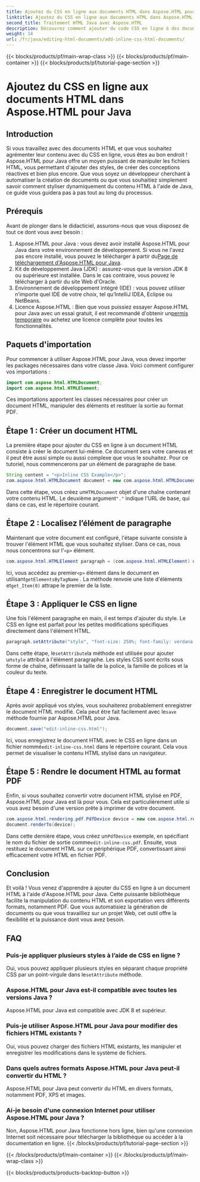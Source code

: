 ```yaml
---
title: Ajoutez du CSS en ligne aux documents HTML dans Aspose.HTML pour Java
linktitle: Ajoutez du CSS en ligne aux documents HTML dans Aspose.HTML pour Java
second_title: Traitement HTML Java avec Aspose.HTML
description: Découvrez comment ajouter du code CSS en ligne à des documents HTML à l'aide d'Aspose.HTML pour Java. Ce guide étape par étape vous aide à styliser du code HTML et à le convertir en PDF en toute simplicité.
weight: 14
url: /fr/java/editing-html-documents/add-inline-css-html-documents/
---
```


{{< blocks/products/pf/main-wrap-class >}}
{{< blocks/products/pf/main-container >}}
{{< blocks/products/pf/tutorial-page-section >}}

# Ajoutez du CSS en ligne aux documents HTML dans Aspose.HTML pour Java

## Introduction
Si vous travaillez avec des documents HTML et que vous souhaitez agrémenter leur contenu avec du CSS en ligne, vous êtes au bon endroit ! Aspose.HTML pour Java offre un moyen puissant de manipuler les fichiers HTML, vous permettant d'ajouter des styles, de créer des conceptions réactives et bien plus encore. Que vous soyez un développeur cherchant à automatiser la création de documents ou que vous souhaitiez simplement savoir comment styliser dynamiquement du contenu HTML à l'aide de Java, ce guide vous guidera pas à pas tout au long du processus.
## Prérequis
Avant de plonger dans le didacticiel, assurons-nous que vous disposez de tout ce dont vous avez besoin :
1.  Aspose.HTML pour Java : vous devez avoir installé Aspose.HTML pour Java dans votre environnement de développement. Si vous ne l'avez pas encore installé, vous pouvez le télécharger à partir du[Page de téléchargement d'Aspose.HTML pour Java](https://releases.aspose.com/html/java/).
2. Kit de développement Java (JDK) : assurez-vous que la version JDK 8 ou supérieure est installée. Dans le cas contraire, vous pouvez le télécharger à partir du site Web d'Oracle.
3. Environnement de développement intégré (IDE) : vous pouvez utiliser n’importe quel IDE de votre choix, tel qu’IntelliJ IDEA, Eclipse ou NetBeans.
4.  Licence Aspose.HTML : Bien que vous puissiez essayer Aspose.HTML pour Java avec un essai gratuit, il est recommandé d'obtenir un[permis temporaire](https://purchase.aspose.com/temporary-license/) ou achetez une licence complète pour toutes les fonctionnalités.

## Paquets d'importation
Pour commencer à utiliser Aspose.HTML pour Java, vous devez importer les packages nécessaires dans votre classe Java. Voici comment configurer vos importations :
```java
import com.aspose.html.HTMLDocument;
import com.aspose.html.HTMLElement;
```
Ces importations apportent les classes nécessaires pour créer un document HTML, manipuler des éléments et restituer la sortie au format PDF.
## Étape 1 : Créer un document HTML
La première étape pour ajouter du CSS en ligne à un document HTML consiste à créer le document lui-même. Ce document sera votre canevas et il peut être aussi simple ou aussi complexe que vous le souhaitez. Pour ce tutoriel, nous commencerons par un élément de paragraphe de base.
```java
String content = "<p>Inline CSS Example</p>";
com.aspose.html.HTMLDocument document = new com.aspose.html.HTMLDocument(content, ".");
```
 Dans cette étape, vous créez un`HTMLDocument` objet d'une chaîne contenant votre contenu HTML. Le deuxième argument`"."` indique l'URL de base, qui dans ce cas, est le répertoire courant.
## Étape 2 : Localisez l’élément de paragraphe
 Maintenant que votre document est configuré, l'étape suivante consiste à trouver l'élément HTML que vous souhaitez styliser. Dans ce cas, nous nous concentrons sur l'`<p>` élément.
```java
com.aspose.html.HTMLElement paragraph = (com.aspose.html.HTMLElement) document.getElementsByTagName("p").get_Item(0);
```
 Ici, vous accédez au premier`<p>` élément dans le document en utilisant`getElementsByTagName` . La méthode renvoie une liste d'éléments et`get_Item(0)` attrape le premier de la liste.
## Étape 3 : Appliquer le CSS en ligne
Une fois l'élément paragraphe en main, il est temps d'ajouter du style. Le CSS en ligne est parfait pour les petites modifications spécifiques directement dans l'élément HTML.
```java
paragraph.setAttribute("style", "font-size: 250%; font-family: verdana; color: #cd66aa");
```
 Dans cette étape, le`setAttribute`la méthode est utilisée pour ajouter un`style` attribut à l'élément paragraphe. Les styles CSS sont écrits sous forme de chaîne, définissant la taille de la police, la famille de polices et la couleur du texte.
## Étape 4 : Enregistrer le document HTML
 Après avoir appliqué vos styles, vous souhaiterez probablement enregistrer le document HTML modifié. Cela peut être fait facilement avec le`save` méthode fournie par Aspose.HTML pour Java.
```java
document.save("edit-inline-css.html");
```
 Ici, vous enregistrez le document HTML avec le CSS en ligne dans un fichier nommé`edit-inline-css.html` dans le répertoire courant. Cela vous permet de visualiser le contenu HTML stylisé dans un navigateur.
## Étape 5 : Rendre le document HTML au format PDF
Enfin, si vous souhaitez convertir votre document HTML stylisé en PDF, Aspose.HTML pour Java est là pour vous. Cela est particulièrement utile si vous avez besoin d'une version prête à imprimer de votre document.
```java
com.aspose.html.rendering.pdf.PdfDevice device = new com.aspose.html.rendering.pdf.PdfDevice("edit-inline-css.pdf");
document.renderTo(device);
```
 Dans cette dernière étape, vous créez un`PdfDevice` exemple, en spécifiant le nom du fichier de sortie comme`edit-inline-css.pdf`. Ensuite, vous restituez le document HTML sur ce périphérique PDF, convertissant ainsi efficacement votre HTML en fichier PDF.

## Conclusion
Et voilà ! Vous venez d'apprendre à ajouter du CSS en ligne à un document HTML à l'aide d'Aspose.HTML pour Java. Cette puissante bibliothèque facilite la manipulation du contenu HTML et son exportation vers différents formats, notamment PDF. Que vous automatisiez la génération de documents ou que vous travailliez sur un projet Web, cet outil offre la flexibilité et la puissance dont vous avez besoin.
## FAQ
### Puis-je appliquer plusieurs styles à l’aide de CSS en ligne ?
 Oui, vous pouvez appliquer plusieurs styles en séparant chaque propriété CSS par un point-virgule dans le`setAttribute` méthode.
### Aspose.HTML pour Java est-il compatible avec toutes les versions Java ?
Aspose.HTML pour Java est compatible avec JDK 8 et supérieur.
### Puis-je utiliser Aspose.HTML pour Java pour modifier des fichiers HTML existants ?
Oui, vous pouvez charger des fichiers HTML existants, les manipuler et enregistrer les modifications dans le système de fichiers.
### Dans quels autres formats Aspose.HTML pour Java peut-il convertir du HTML ?
Aspose.HTML pour Java peut convertir du HTML en divers formats, notamment PDF, XPS et images.
### Ai-je besoin d'une connexion Internet pour utiliser Aspose.HTML pour Java ?
Non, Aspose.HTML pour Java fonctionne hors ligne, bien qu'une connexion Internet soit nécessaire pour télécharger la bibliothèque ou accéder à la documentation en ligne.
{{< /blocks/products/pf/tutorial-page-section >}}

{{< /blocks/products/pf/main-container >}}
{{< /blocks/products/pf/main-wrap-class >}}

{{< blocks/products/products-backtop-button >}}
